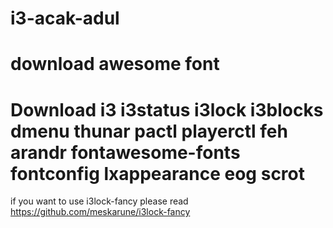 # i3-acak-adul
# download awesome font
# Download i3 i3status i3lock i3blocks dmenu thunar pactl playerctl feh arandr fontawesome-fonts fontconfig lxappearance eog scrot 
if you want to use i3lock-fancy 
please read https://github.com/meskarune/i3lock-fancy
